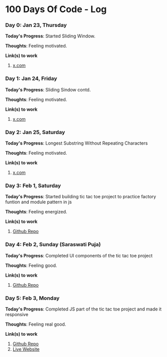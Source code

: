  # 100 Days Of Code - Log

### Day 0: Jan 23, Thursday

**Today's Progress**: Started Sliding Window.

**Thoughts**: Feeling motivated.

**Link(s) to work**
1. [x.com](https://x.com/AshishUdbhav/status/1882496996877259109)

### Day 1: Jan 24, Friday

**Today's Progress**: Sliding Sindow contd.

**Thoughts**: Feeling motivated.

**Link(s) to work**
1. [x.com](https://x.com/AshishUdbhav/status/1882842054474268992)

### Day 2: Jan 25, Saturday

**Today's Progress**: Longest Substring Without Repeating Characters

**Thoughts**: Feeling motivated.

**Link(s) to work**
1. [x.com](https://x.com/AshishUdbhav/status/1883218005192302975)

### Day 3: Feb 1, Saturday

**Today's Progress**: Started building tic tac toe project to practice factory funtion and module pattern in js

**Thoughts**: Feeling energized.

**Link(s) to work**
1. [Github Repo](https://github.com/Udbhav227/tic-tac-toe)

### Day 4: Feb 2, Sunday (Saraswati Puja)

**Today's Progress**: Completed UI components of the tic tac toe project

**Thoughts**: Feeling good.

**Link(s) to work**
1. [Github Repo](https://github.com/Udbhav227/tic-tac-toe)

### Day 5: Feb 3, Monday

**Today's Progress**: Completed JS part of the tic tac toe project and made it responsive

**Thoughts**: Feeling real good.

**Link(s) to work**
1. [Github Repo](https://github.com/Udbhav227/tic-tac-toe)
2. [Live Website](https://udbhav227.github.io/tic-tac-toe/)
